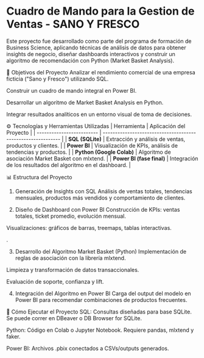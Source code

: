 # Cuadro de Mando para la Gestion de Ventas - SANO Y FRESCO

Este proyecto fue desarrollado como parte del programa de formación de Business Science, aplicando técnicas de análisis de datos para obtener insights de negocio, diseñar dashboards interactivos y construir un algoritmo de recomendación con Python (Market Basket Analysis).

🧩 Objetivos del Proyecto
Analizar el rendimiento comercial de una empresa ficticia ("Sano y Fresco") utilizando SQL.

Construir un cuadro de mando integral en Power BI.

Desarrollar un algoritmo de Market Basket Analysis en Python.

Integrar resultados analíticos en un entorno visual de toma de decisiones.

⚙️ Tecnologías y Herramientas Utilizadas
| Herramienta               | Aplicación del Proyecto                                      |
| ------------------------- | ------------------------------------------------------------ |
| **SQL (SQLite)**          | Extracción y análisis de ventas, productos y clientes.       |
| **Power BI**              | Visualización de KPIs, análisis de tendencias y productos.   |
| **Python (Google Colab)** | Algoritmo de asociación Market Basket con mlxtend.           |
| **Power BI (fase final)** | Integración de los resultados del algoritmo en el dashboard. |


📊 Estructura del Proyecto
1. Generación de Insights con SQL
Análisis de ventas totales, tendencias mensuales, productos más vendidos y comportamiento de clientes.


2. Diseño de Dashboard con Power BI
Construcción de KPIs: ventas totales, ticket promedio, evolución mensual.

Visualizaciones: gráficos de barras, treemaps, tablas interactivas.

.

3. Desarrollo del Algoritmo Market Basket (Python)
Implementación de reglas de asociación con la librería mlxtend.

Limpieza y transformación de datos transaccionales.

Evaluación de soporte, confianza y lift.

4. Integración del Algoritmo en Power BI
Carga del output del modelo en Power BI para recomendar combinaciones de productos frecuentes.

🚀 Cómo Ejecutar el Proyecto
SQL: Consultas diseñadas para base SQLite. Se puede correr en DBeaver o DB Browser for SQLite.

Python: Código en Colab o Jupyter Notebook. Requiere pandas, mlxtend y faker.

Power BI: Archivos .pbix conectados a CSVs/outputs generados.
